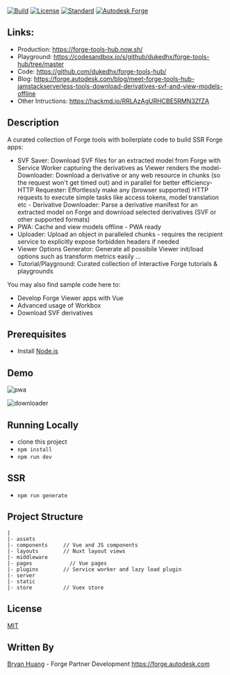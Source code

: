 [![Build](https://travis-ci.org/dukedhx/forge-tools-hub.svg?branch=master)](https://travis-ci.org/dukedhx/forge-tools-hub)
[![License](http://img.shields.io/:license-mit-blue.svg)](http://opensource.org/licenses/MIT)
[![Standard](https://img.shields.io/badge/Standard-Style-green.svg)](https://github.com/standard/standard)
[![Autodesk Forge](https://img.shields.io/badge/Autodesk-Forge-orange.svg)](https://forge.autodesk.com/)

## Links:

- Production: https://forge-tools-hub.now.sh/
- Playground: https://codesandbox.io/s/github/dukedhx/forge-tools-hub/tree/master
- Code: https://github.com/dukedhx/forge-tools-hub/
- Blog: https://forge.autodesk.com/blog/meet-forge-tools-hub-jamstackserverless-tools-download-derivatives-svf-and-view-models-offline
- Other Intructions: https://hackmd.io/RRLAzAgURHCBE5RMN3ZfZA

## Description

A curated collection of Forge tools with boilerplate code to build SSR Forge apps:

- SVF Saver: Download SVF files for an extracted model from Forge with Service Worker capturing the derivatives as Viewer renders the model- Downloader: Download a derivative or any web resource in chunks (so the request won't get timed out) and in parallel for better efficiency- HTTP Requester: Effortlessly make any (browser supported) HTTP requests to execute simple tasks like access tokens, model translation etc - Derivative Downloader: Parse a derivative manifest for an extracted model on Forge and download selected derivatives (SVF or other supported formats)
- PWA: Cache and view models offline - PWA ready
- Uploader: Upload an object in paralleled chunks - requires the recipient service to explicitly expose forbidden headers if needed
- Viewer Options Generator: Generate all possibile Viewer init/load options such as transform metrics easily ...
- Tutorial/Playground: Curated collection of interactive Forge tutorials & playgrounds

You may also find sample code here to:

- Develop Forge Viewer apps with Vue 
- Advanced usage of Workbox
- Download SVF derivatives

## Prerequisites

- Install [Node.js](https://nodejs.org/en/download/)

## Demo

![pwa](assets/pwa.gif)

![downloader](assets/downloader.gif)

## Running Locally

- clone this project
- `npm install`
- `npm run dev`

## SSR

- `npm run generate`

## Project Structure

```
|
|- assets 
|- components     // Vue and JS components
|- layouts	      // Nuxt layout views
|- middleware	    
|- pages	        // Vue pages
|- plugins	      // Service worker and lazy load plugin
|- server
|- static
|- store          // Vuex store
```


## License

[MIT](http://opensource.org/licenses/MIT)

## Written By

[Bryan Huang](https://www.linkedin.com/in/bryan-huang-1447b862) - Forge Partner Development https://forge.autodesk.com
